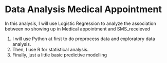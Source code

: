 # Data Analysis Medical Appointment 
In this analysis, I will use Logistic Regression to analyze the association between no showing up in Medical appointment and SMS_receieved
1. I will use Python at first to do preprocess data and exploratory data analysis. 
2. Then, I use R for statistical analysis.  
3. Finally, just a little basic predictive modelling

